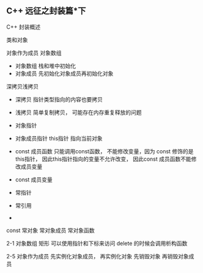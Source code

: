 
## C++ 远征之封装篇*下






C++ 封装概述

类和对象

对象作为成员
对象数组
- 对象数组 栈和堆中初始化
- 对象成员 先初始化对象成员再初始化对象

深拷贝浅拷贝
- 深拷贝 指针类型指向的内容也要拷贝
- 浅拷贝 简单复制拷贝， 可能存在内存重复释放的问题

- 对象指针
- 对象成员指针
this指针 指向当前对象
- const 成员函数 只能调用const函数， 不能修改变量，因为 const 修饰的是this指针， 因此this指针指向的变量不允许改变， 因此const 成员函数不能修改成员变量
- const 成员变量
- 常指针
- 常引用
- 
const
    常对象
    常对象成员
    常对象函数

2-1 对象数组
矩形
可以使用指针和下标来访问
delete 的时候会调用析构函数

2-5 对象作为成员
先实例化对象成员， 再实例化对象
先销毁对象 再销毁对象成员
